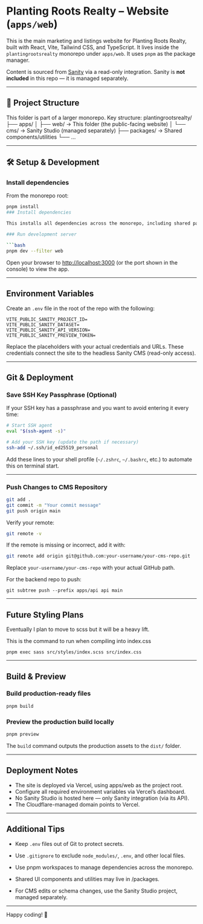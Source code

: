 # Planting Roots Realty – Website (`apps/web`)

This is the main marketing and listings website for Planting Roots Realty, built with React, Vite, Tailwind CSS, and TypeScript. It lives inside the `plantingrootsrealty` monorepo under `apps/web`. It uses `pnpm` as the package manager.

Content is sourced from [Sanity](https://www.sanity.io/) via a read-only integration. Sanity is **not included** in this repo — it is managed separately.

---

## 📁 Project Structure

This folder is part of a larger monorepo. Key structure:
plantingrootsrealty/
├── apps/
│ ├── web/ → This folder (the public-facing website)
│ └── cms/ → Sanity Studio (managed separately)
├── packages/ → Shared components/utilities
└── …

---

## 🛠 Setup & Development

### Install dependencies

From the monorepo root:

````bash
pnpm install
### Install dependencies

This installs all dependencies across the monorepo, including shared packages.

### Run development server

```bash
pnpm dev --filter web
````

Open your browser to [http://localhost:3000](http://localhost:3000) (or the port shown in the console) to view the app.

---

## Environment Variables

Create an `.env` file in the root of the repo with the following:

```env
VITE_PUBLIC_SANITY_PROJECT_ID=
VITE_PUBLIC_SANITY_DATASET=
VITE_PUBLIC_SANITY_API_VERSION=
VITE_PUBLIC_SANITY_PREVIEW_TOKEN=
```

Replace the placeholders with your actual credentials and URLs.
These credentials connect the site to the headless Sanity CMS (read-only access).

---

## Git & Deployment

### Save SSH Key Passphrase (Optional)

If your SSH key has a passphrase and you want to avoid entering it every time:

```bash
# Start SSH agent
eval "$(ssh-agent -s)"

# Add your SSH key (update the path if necessary)
ssh-add ~/.ssh/id_ed25519_personal
```

Add these lines to your shell profile (`~/.zshrc`, `~/.bashrc`, etc.) to automate this on terminal start.

---

### Push Changes to CMS Repository

```bash
git add .
git commit -m "Your commit message"
git push origin main
```

Verify your remote:

```bash
git remote -v
```

If the remote is missing or incorrect, add it with:

```bash
git remote add origin git@github.com:your-username/your-cms-repo.git
```

Replace `your-username/your-cms-repo` with your actual GitHub path.

For the backend repo to push:

```
git subtree push --prefix apps/api api main
```

---

## Future Styling Plans

Eventually I plan to move to scss but it will be a heavy lift.

This is the command to run when compiling into index.css
```
pnpm exec sass src/styles/index.scss src/index.css
```

---

## Build & Preview

### Build production-ready files

```bash
pnpm build
```

### Preview the production build locally

```bash
pnpm preview
```

The `build` command outputs the production assets to the `dist/` folder.

---

## Deployment Notes

- The site is deployed via Vercel, using apps/web as the project root.
- Configure all required environment variables via Vercel’s dashboard.
- No Sanity Studio is hosted here — only Sanity integration (via its API).
- The Cloudflare-managed domain points to Vercel.

---

## Additional Tips

- Keep `.env` files out of Git to protect secrets.

- Use `.gitignore` to exclude `node_modules/`, `.env`, and other local files.

- Use pnpm workspaces to manage dependencies across the monorepo.
- Shared UI components and utilities may live in /packages.
- For CMS edits or schema changes, use the Sanity Studio project, managed separately.

---

Happy coding! 🚀
